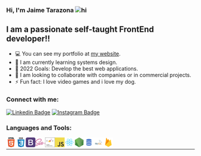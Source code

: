 ### Hi, I'm Jaime Tarazona <img src="https://user-images.githubusercontent.com/1303154/88677602-1635ba80-d120-11ea-84d8-d263ba5fc3c0.gif" width="28px" alt="hi">

## I am a passionate self-taught FrontEnd developer!!

- :computer: You can see my portfolio at [my website][website].
- 🌱 I am currently learning systems design.
- 🥅 2022 Goals: Develop the best web applications.
- 👯 I am looking to collaborate with companies or in commercial projects.
- ⚡ Fun fact: I love video games and i love my dog.

### Connect with me:

[![Linkedin Badge](https://img.shields.io/badge/-JaimeTarazona-0e76a8?style=flat&labelColor=0e76a8&logo=linkedin&logoColor=white)](https://www.linkedin.com/in/jaimetr/) [![Instagram Badge](https://img.shields.io/badge/-JaimeTR-C13584?style=flat&labelColor=C13584&logo=instagram&logoColor=white)](https://www.instagram.com/jaimetr_/)


### Languages ​​and Tools:

<img align="left" alt="HTML5" width="26px" src="https://raw.githubusercontent.com/github/explore/80688e429a7d4ef2fca1e82350fe8e3517d3494d/topics/html/html.png" />
<img align="left" alt="CSS3" width="26px" src="https://raw.githubusercontent.com/github/explore/80688e429a7d4ef2fca1e82350fe8e3517d3494d/topics/css/css.png" />
<img align="left" alt="Bootsrap" width="26px" src="https://raw.githubusercontent.com/github/explore/80688e429a7d4ef2fca1e82350fe8e3517d3494d/topics/bootstrap/bootstrap.png" />
<img align="left" alt="Sass" width="26px" src="https://raw.githubusercontent.com/github/explore/80688e429a7d4ef2fca1e82350fe8e3517d3494d/topics/sass/sass.png" />
<img align="left" alt="styled-components" width="26px" src="https://raw.githubusercontent.com/github/explore/80688e429a7d4ef2fca1e82350fe8e3517d3494d/topics/styled-components/styled-components.png" />
<img align="left" alt="JavaScript" width="26px" src="https://raw.githubusercontent.com/github/explore/80688e429a7d4ef2fca1e82350fe8e3517d3494d/topics/javascript/javascript.png" />
<img align="left" alt="React" width="26px" src="https://raw.githubusercontent.com/github/explore/80688e429a7d4ef2fca1e82350fe8e3517d3494d/topics/react/react.png" />
<img align="left" alt="Node.js" width="26px" src="https://raw.githubusercontent.com/github/explore/80688e429a7d4ef2fca1e82350fe8e3517d3494d/topics/nodejs/nodejs.png" />
<img align="left" alt="SQL" width="26px" src="https://raw.githubusercontent.com/github/explore/80688e429a7d4ef2fca1e82350fe8e3517d3494d/topics/sql/sql.png" />
<img align="left" alt="MySQL" width="26px" src="https://raw.githubusercontent.com/github/explore/80688e429a7d4ef2fca1e82350fe8e3517d3494d/topics/mysql/mysql.png" />
<img align="left" alt="firebase" width="26px" src="https://raw.githubusercontent.com/github/explore/80688e429a7d4ef2fca1e82350fe8e3517d3494d/topics/firebase/firebase.png" />

<br />

---

[website]: https://jaimetr.webstrservices.com/
[linkedin]: https://www.linkedin.com/in/jaimetr/
